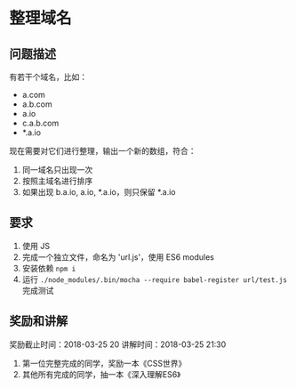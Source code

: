 整理域名
========

## 问题描述

有若干个域名，比如：

* a.com
* a.b.com
* a.io
* c.a.b.com
* *.a.io

现在需要对它们进行整理，输出一个新的数组，符合：

1. 同一域名只出现一次
2. 按照主域名进行排序
3. 如果出现 b.a.io, a.io, *.a.io，则只保留 *.a.io

## 要求

1. 使用 JS
2. 完成一个独立文件，命名为 'url.js'，使用 ES6 modules
3. 安装依赖 `npm i`
4. 运行 `./node_modules/.bin/mocha --require babel-register url/test.js` 完成测试

## 奖励和讲解

奖励截止时间：2018-03-25 20
讲解时间：2018-03-25 21:30

1. 第一位完整完成的同学，奖励一本《CSS世界》
2. 其他所有完成的同学，抽一本《深入理解ES6》
